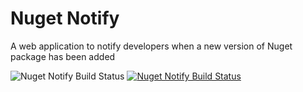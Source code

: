 # Nuget Notify
A web application to notify developers when a new version of Nuget package has been added

![Nuget Notify Build Status]()
[![Nuget Notify Build Status](https://ci.appveyor.com/api/projects/status/github/agebase/nuget-notify?branch=master&svg=true)](https://ci.appveyor.com/project/danlister/nuget-notify)
